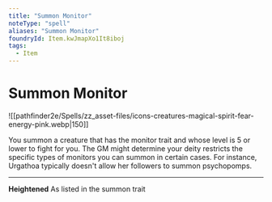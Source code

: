 ```yaml
---
title: "Summon Monitor"
noteType: "spell"
aliases: "Summon Monitor"
foundryId: Item.kwJmapXo1It8iboj
tags:
  - Item
---
```


# Summon Monitor
![[pathfinder2e/Spells/zz_asset-files/icons-creatures-magical-spirit-fear-energy-pink.webp|150]]

You summon a creature that has the monitor trait and whose level is 5 or lower to fight for you. The GM might determine your deity restricts the specific types of monitors you can summon in certain cases. For instance, Urgathoa typically doesn't allow her followers to summon psychopomps.

* * *

**Heightened** As listed in the summon trait
